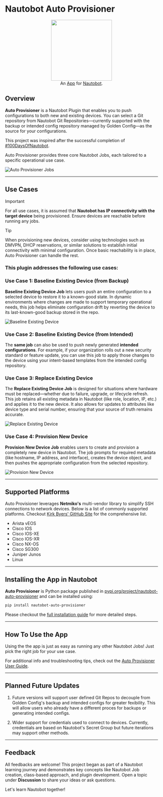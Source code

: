 # Nautobot Auto Provisioner

<p align="center">
  <img src="https://github.com/d-camacho/testing_readme/blob/main/images/auto_prov_full_logo.png "class="logo" height="200px">
  <br>
  An <a href="https://networktocode.com/nautobot-apps/">App</a> for <a href="https://nautobot.com/">Nautobot</a>.
</p>

## Overview

**Auto Provisioner** is a Nautobot Plugin that enables you to push configurations to both new and existing devices. You can select a Git repository from Nautobot Git Repositories—currently supported with the backup or intended config repository managed by Golden Config—as the source for your configurations.

This project was inspired after the successful completion of [#100DaysOfNautobot](https://go.networktocode.com/100-days-of-nautobot).

Auto Provisioner provides three core Nautobot Jobs, each tailored to a specific operational use case.

![Auto Provisioner Jobs](https://github.com/d-camacho/nautobot-auto-provisioner/blob/main/docs/images/all_jobs.png)

---

## Use Cases

> [!IMPORTANT] 
For all use cases, it is assumed that **Nautobot has IP connectivity with the target device** being provisioned. Ensure devices are reachable before running any jobs.

> [!TIP] 
When provisioning new devices, consider using technologies such as DMVPN, DHCP reservations, or similar solutions to establish initial connectivity with minimal configuration. Once basic reachability is in place, Auto Provisioner can handle the rest.

### This plugin addresses the following use cases:

### Use Case 1: Baseline Existing Device (from Backup)

**Baseline Existing Device Job** lets users push an entire configuration to a selected device to restore it to a known-good state. In dynamic environments where changes are made to support temporary operational needs, this job helps eliminate configuration drift by reverting the device to its last-known-good backup stored in the repo.

![Baseline Existing Device](https://github.com/d-camacho/nautobot-auto-provisioner/blob/main/docs/images/baseline_job.png)

### Use Case 2: Baseline Existing Device (from Intended)

The **same job** can also be used to push newly generated **intended configurations**. For example, if your organization rolls out a new security standard or feature update, you can use this job to apply those changes to the device using your intent-based templates from the intended config repository.

### Use Case 3: Replace Existing Device

The **Replace Existing Device Job** is designed for situations where hardware must be replaced—whether due to failure, upgrade, or lifecycle refresh. This job retains all existing metadata in Nautobot (like role, location, IP, etc.) and applies it to the new device. It also allows for updates to attributes like device type and serial number, ensuring that your source of truth remains accurate.

![Replace Existing Device](https://github.com/d-camacho/nautobot-auto-provisioner/blob/main/docs/images/replace_existing.png)

### Use Case 4: Provision New Device

**Provision New Device Job** enables users to create and provision a completely new device in Nautobot. The job prompts for required metadata (like hostname, IP address, and interface), creates the device object, and then pushes the appropriate configuration from the selected repository.

![Provision New Device](https://github.com/d-camacho/nautobot-auto-provisioner/blob/main/docs/images/provision_new.png)


---

## Supported Platforms

Auto Provisioner leverages **Netmiko's** multi-vendor library to simplify SSH connections to network devices. Below is a list of commonly supported platforms. Checkout [Kirk Byers' GitHub Site](https://ktbyers.github.io/netmiko/PLATFORMS.html) for the comprehensive list. 

* Arista vEOS
* Cisco IOS
* Cisco IOS-XE
* Cisco IOS-XR
* Cisco NX-OS
* Cisco SG300
* Juniper Junos
* Linux

---

## Installing the App in Nautobot

**Auto Provisioner** is Python package published in [pypi.org/project/nautobot-auto-provisioner](https://pypi.org/project/nautobot-auto-provisioner/) and can be installed using:

```bash
pip install nautobot-auto-provisioner
```

Please checkout the [full installation guide](docs/admin/install.md) for more detailed steps.

---

## How To Use the App

Using the the app is just as easy as running any other Nautobot Jobs! Just pick the right job for your use case.

For additional info and troubleshooting tips, check out the [Auto Provisioner User Guide](docs/user/app_user_guide.md).

---

## Planned Future Updates

1. Future versions will support user defined Git Repos to decouple from Golden Config's backup and intended configs for greater fexibility. This will allow users who already have a different proces for backups or generating intended configs.

2. Wider support for credentials used to connect to devices. Currently, credentials are based on Nautobot's Secret Group but future iterations may support other methods.

---

## Feedback

All feedbacks are welcome! This project began as part of a Nautobot learning journey and demonstrates key concepts like Nautobot Job creation, class-based approach, and plugin development. Open a topic under **Discussion** to share your ideas or ask questions.

Let's learn Nautobot together!